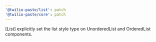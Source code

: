 ```yaml
---
'@twilio-paste/list': patch
'@twilio-paste/core': patch
---
```


[List] explicitly set the list style type on UnorderedList and OrderedList components.
